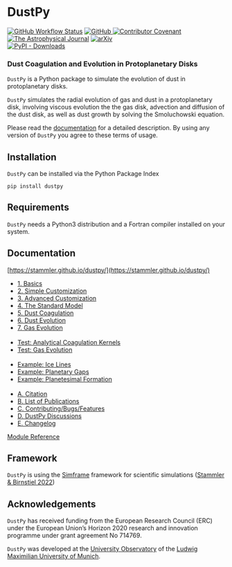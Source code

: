 # DustPy

[![GitHub Workflow Status](https://img.shields.io/github/workflow/status/stammler/dustpy/pages%20build%20and%20deployment?label=docs)](https://stammler.github.io/dustpy/) 
[![GitHub](https://img.shields.io/github/license/stammler/dustpy) ](https://github.com/stammler/dustpy/blob/master/LICENSE) 
[![Contributor Covenant](https://img.shields.io/badge/Contributor%20Covenant-2.1-4baaaa.svg)](https://github.com/stammler/dustpy/blob/master/.github/CODE_OF_CONDUCT.md)  
[![The Astrophysical Journal](https://img.shields.io/badge/The%20Astrophysical%20Journal-10.3847%2F1538--4357%2Fac7d58-blue)](https://doi.org/10.3847/1538-4357/ac7d58) [![arXiv](https://img.shields.io/badge/arXiv-10.48550/arXiv.2207.00322-blue)](https://doi.org/10.48550/arXiv.2207.00322)  
[![PyPI - Downloads](https://img.shields.io/pypi/dm/dustpy?label=PyPI%20downloads)](https://pypistats.org/packages/dustpy)

### Dust Coagulation and Evolution in Protoplanetary Disks

`DustPy` is a Python package to simulate the evolution of dust in protoplanetary disks.

`DustPy` simulates the radial evolution of gas and dust in a protoplanetary disk, involving viscous evolution the the gas disk, advection and diffusion of the dust disk, as well as dust growth by solving the Smoluchowski equation.

Please read the [documentation](https://stammler.github.io/dustpy/) for a detailed description.
By using any version of `DustPy` you agree to these terms of usage.

## Installation

`DustPy` can be installed via the Python Package Index

`pip install dustpy`

## Requirements

`DustPy` needs a Python3 distribution and a Fortran compiler installed on your system.

## Documentation

[https://stammler.github.io/dustpy/](https://stammler.github.io/dustpy/)

* [1. Basics](https://stammler.github.io/dustpy/1_basics.html)
* [2. Simple Customization](https://stammler.github.io/dustpy/2_simple_customization.html)
* [3. Advanced Customization](https://stammler.github.io/dustpy/3_advanced_customization.html)
* [4. The Standard Model](https://stammler.github.io/dustpy/4_standard_model.html)
* [5. Dust Coagulation](https://stammler.github.io/dustpy/5_dust_coagulation.html)
* [6. Dust Evolution](https://stammler.github.io/dustpy/6_dust_evolution.html)
* [7. Gas Evolution](https://stammler.github.io/dustpy/7_gas_evolution.html) <br /> &nbsp;
* [Test: Analytical Coagulation Kernels](https://stammler.github.io/dustpy/test_analytical_coagulation_kernels.html)
* [Test: Gas Evolution](https://stammler.github.io/dustpy/test_gas_evolution.html) <br /> &nbsp;
* [Example: Ice Lines](https://stammler.github.io/dustpy/example_ice_lines.html)
* [Example: Planetary Gaps](https://stammler.github.io/dustpy/example_planetary_gaps.html)
* [Example: Planetesimal Formation](https://stammler.github.io/dustpy/example_planetesimal_formation.html) <br /> &nbsp;
* [A. Citation](https://stammler.github.io/dustpy/A_citation.html)
* [B. List of Publications](https://stammler.github.io/dustpy/B_publications.html)
* [C. Contributing/Bugs/Features](https://stammler.github.io/dustpy/C_contrib_bug_feature.html)
* [D. DustPy Discussions](https://stammler.github.io/dustpy/D_discussions.html)
* [E. Changelog](https://stammler.github.io/dustpy/E_changelog.html)

[Module Reference](https://stammler.github.io/dustpy/api.html)

## Framework

`DustPy` is using the [Simframe](http://github.com/stammler/simframe/) framework for scientific simulations ([Stammler & Birnstiel 2022](https://joss.theoj.org/papers/0ef61e034c57445e846b2ec383c920a6))

## Acknowledgements

`DustPy` has received funding from the European Research Council (ERC) under the European Union’s Horizon 2020 research and innovation programme under grant agreement No 714769.

`DustPy` was developed at the [University Observatory](https://www.usm.uni-muenchen.de/index_en.php) of the [Ludwig Maximilian University of Munich](https://www.en.uni-muenchen.de/index.html).